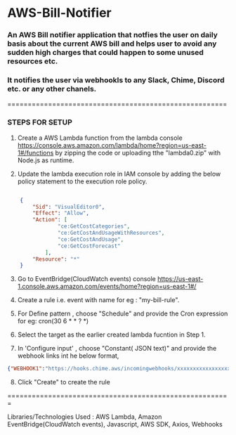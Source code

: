 # AWS-Bill-Notifier

### An AWS Bill notifier application that notfies the user on daily basis about the current AWS bill and helps user to avoid any sudden high charges that could happen to some unused resources etc.


### It notifies the user via webhookls to any Slack, Chime, Discord etc. or any other chanels. 

======================================================

### STEPS FOR SETUP

1.  Create a AWS Lambda function from the lambda console https://console.aws.amazon.com/lambda/home?region=us-east-1#/functions by zipping the code or uploading tthe "lambda0.zip" with Node.js as runtime.

2. Update the lambda execution role in IAM console by adding the below policy statement to the execution role policy.

```json

    {
        "Sid": "VisualEditor0",
        "Effect": "Allow",
        "Action": [
                "ce:GetCostCategories",
                "ce:GetCostAndUsageWithResources",
                "ce:GetCostAndUsage",
                "ce:GetCostForecast"
            ],
        "Resource": "*"
    }


```

3. Go to EventBridge(CloudWatch events) console https://us-east-1.console.aws.amazon.com/events/home?region=us-east-1#/

4. Create a rule i.e. event with name for eg : "my-bill-rule".

5. For Define pattern , choose "Schedule" and provide the Cron expression for eg: cron(30 6 * * ? *)

6. Select the target as the earlier created lambda fucntion in Step 1.

7. In 'Configure input' , choose "Constant( JSON text)" and provide the webhook links int he below format,

```json
{"WEBHOOK1":"https://hooks.chime.aws/incomingwebhooks/xxxxxxxxxxxxxxxxxxxxxxxxxxxxxxxxxxxxxxxxxx", "WEBHOOK2":"https://xxxxxxxxxxxxxxxxxxxxxxx"}

```

8. Click "Create" to create the rule

=======================================================

Libraries/Technologies Used : AWS Lambda, Amazon EventBridge(CloudWatch events), Javascript, AWS SDK, Axios, Webhooks


